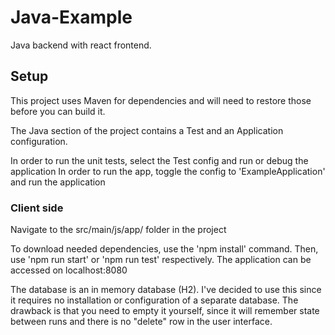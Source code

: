 # Java-Example
Java backend with react frontend.

## Setup

This project uses Maven for dependencies and will need to restore those before you can build it.

The Java section of the project contains a Test and an Application configuration. 

In order to run the unit tests, select the Test config and run or debug the application
In order to run the app, toggle the config to 'ExampleApplication' and run the application

### Client side
Navigate to the src/main/js/app/ folder in the project

To download needed dependencies, use the 'npm install' command.
Then, use 'npm run start' or 'npm run test' respectively. 
The application can be accessed on localhost:8080

The database is an in memory database (H2). I've decided to use this since it requires no installation or configuration of a separate database. The drawback is that you need to empty it yourself, since it will remember state between runs and there is no "delete" row in the user interface.
